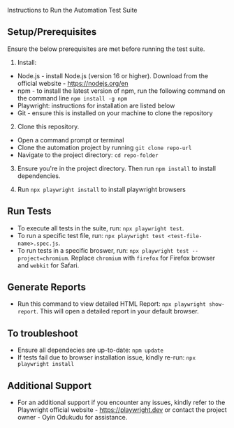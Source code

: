 Instructions to Run the Automation Test Suite

## Setup/Prerequisites
Ensure the below prerequisites are met before running the test suite.
1. Install:
- Node.js - install Node.js (version 16 or higher). Download from the official website - https://nodejs.org/en
- npm - to install the latest version of npm, run the following command on the command line `npm install -g npm`
- Playwright: instructions for installation are listed below
- Git - ensure this is installed on your machine to clone the repository

2. Clone this repository.
- Open a command prompt or terminal
- Clone the automation project by running `git clone repo-url`
- Navigate to the project directory: `cd repo-folder`

3. Ensure you're in the project directory. Then run `npm install` to install dependencies.

4. Run `npx playwright install` to install playwright browsers

## Run Tests
- To execute all tests in the suite, run: `npx playwright test`.
- To run a specific test file, run: `npx playwright test <test-file-name>.spec.js`.
- To run tests in a specific broswer, run: `npx playwright test --project=chromium`. Replace `chromium` with `firefox` for Firefox browser and `webkit` for Safari.

## Generate Reports
- Run this command to view detailed HTML Report: `npx playwright show-report`. This will open a detailed report in your default browser.

## To troubleshoot
- Ensure all dependecies are up-to-date: `npm update`
- If tests fail due to browser installation issue, kindly re-run: `npx playwright install`

## Additional Support
- For an additional support if you encounter any issues, kindly refer to the Playwright official website - https://playwright.dev or contact the project owner - Oyin Odukudu for assistance.
